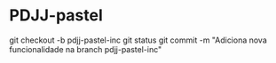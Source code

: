 # PDJJ-pastel
git checkout -b pdjj-pastel-inc
git status
git commit -m "Adiciona nova funcionalidade na branch pdjj-pastel-inc"

